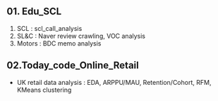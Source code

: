 ## 01. Edu_SCL 
 1. SCL : scl_call_analysis 
 2. SL&C : Naver review crawling, VOC analysis 
 3. Motors : BDC memo analysis 

## 02.Today_code_Online_Retail
- UK retail data analysis : EDA, ARPPU/MAU, Retention/Cohort, RFM, KMeans clustering
